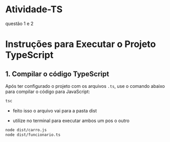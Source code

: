 # Atividade-TS
questão 1 e 2

# Instruções para Executar o Projeto TypeScript

## 1. Compilar o código TypeScript

Após ter configurado o projeto com os arquivos `.ts`, use o comando abaixo para compilar o código para JavaScript:

```bash
tsc
```

- feito isso o arquivo vai para a pasta dist

- utilize no terminal para executar ambos um pos o outro

```bash
node dist/carro.js
node dist/funcionario.ts
```

